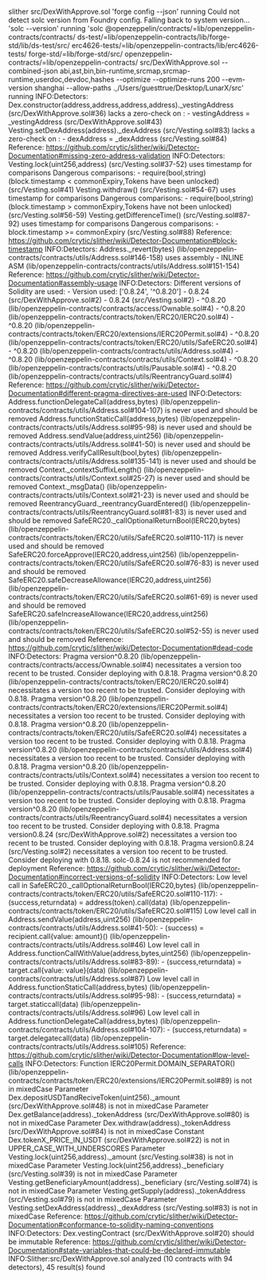slither src/DexWithApprove.sol
'forge config --json' running
Could not detect solc version from Foundry config. Falling back to system version...
'solc --version' running
'solc @openzeppelin/contracts/=lib/openzeppelin-contracts/contracts/ ds-test/=lib/openzeppelin-contracts/lib/forge-std/lib/ds-test/src/ erc4626-tests/=lib/openzeppelin-contracts/lib/erc4626-tests/ forge-std/=lib/forge-std/src/ openzeppelin-contracts/=lib/openzeppelin-contracts/ src/DexWithApprove.sol --combined-json abi,ast,bin,bin-runtime,srcmap,srcmap-runtime,userdoc,devdoc,hashes --optimize --optimize-runs 200 --evm-version shanghai --allow-paths .,/Users/guesttrue/Desktop/LunarX/src' running
INFO:Detectors:
Dex.constructor(address,address,address,address)._vestingAddress (src/DexWithApprove.sol#36) lacks a zero-check on :
                - vestingAddress = _vestingAddress (src/DexWithApprove.sol#43)
Vesting.setDexAddress(address)._dexAddress (src/Vesting.sol#83) lacks a zero-check on :
                - dexAddress = _dexAddress (src/Vesting.sol#84)
Reference: https://github.com/crytic/slither/wiki/Detector-Documentation#missing-zero-address-validation
INFO:Detectors:
Vesting.lock(uint256,address) (src/Vesting.sol#37-52) uses timestamp for comparisons
        Dangerous comparisons:
        - require(bool,string)(block.timestamp < commonExpiry,Tokens have been unlocked) (src/Vesting.sol#41)
Vesting.withdraw() (src/Vesting.sol#54-67) uses timestamp for comparisons
        Dangerous comparisons:
        - require(bool,string)(block.timestamp > commonExpiry,Tokens have not been unlocked) (src/Vesting.sol#56-59)
Vesting.getDifferenceTime() (src/Vesting.sol#87-92) uses timestamp for comparisons
        Dangerous comparisons:
        - block.timestamp >= commonExpiry (src/Vesting.sol#88)
Reference: https://github.com/crytic/slither/wiki/Detector-Documentation#block-timestamp
INFO:Detectors:
Address._revert(bytes) (lib/openzeppelin-contracts/contracts/utils/Address.sol#146-158) uses assembly
        - INLINE ASM (lib/openzeppelin-contracts/contracts/utils/Address.sol#151-154)
Reference: https://github.com/crytic/slither/wiki/Detector-Documentation#assembly-usage
INFO:Detectors:
Different versions of Solidity are used:
        - Version used: ['0.8.24', '^0.8.20']
        - 0.8.24 (src/DexWithApprove.sol#2)
        - 0.8.24 (src/Vesting.sol#2)
        - ^0.8.20 (lib/openzeppelin-contracts/contracts/access/Ownable.sol#4)
        - ^0.8.20 (lib/openzeppelin-contracts/contracts/token/ERC20/IERC20.sol#4)
        - ^0.8.20 (lib/openzeppelin-contracts/contracts/token/ERC20/extensions/IERC20Permit.sol#4)
        - ^0.8.20 (lib/openzeppelin-contracts/contracts/token/ERC20/utils/SafeERC20.sol#4)
        - ^0.8.20 (lib/openzeppelin-contracts/contracts/utils/Address.sol#4)
        - ^0.8.20 (lib/openzeppelin-contracts/contracts/utils/Context.sol#4)
        - ^0.8.20 (lib/openzeppelin-contracts/contracts/utils/Pausable.sol#4)
        - ^0.8.20 (lib/openzeppelin-contracts/contracts/utils/ReentrancyGuard.sol#4)
Reference: https://github.com/crytic/slither/wiki/Detector-Documentation#different-pragma-directives-are-used
INFO:Detectors:
Address.functionDelegateCall(address,bytes) (lib/openzeppelin-contracts/contracts/utils/Address.sol#104-107) is never used and should be removed
Address.functionStaticCall(address,bytes) (lib/openzeppelin-contracts/contracts/utils/Address.sol#95-98) is never used and should be removed
Address.sendValue(address,uint256) (lib/openzeppelin-contracts/contracts/utils/Address.sol#41-50) is never used and should be removed
Address.verifyCallResult(bool,bytes) (lib/openzeppelin-contracts/contracts/utils/Address.sol#135-141) is never used and should be removed
Context._contextSuffixLength() (lib/openzeppelin-contracts/contracts/utils/Context.sol#25-27) is never used and should be removed
Context._msgData() (lib/openzeppelin-contracts/contracts/utils/Context.sol#21-23) is never used and should be removed
ReentrancyGuard._reentrancyGuardEntered() (lib/openzeppelin-contracts/contracts/utils/ReentrancyGuard.sol#81-83) is never used and should be removed
SafeERC20._callOptionalReturnBool(IERC20,bytes) (lib/openzeppelin-contracts/contracts/token/ERC20/utils/SafeERC20.sol#110-117) is never used and should be removed
SafeERC20.forceApprove(IERC20,address,uint256) (lib/openzeppelin-contracts/contracts/token/ERC20/utils/SafeERC20.sol#76-83) is never used and should be removed
SafeERC20.safeDecreaseAllowance(IERC20,address,uint256) (lib/openzeppelin-contracts/contracts/token/ERC20/utils/SafeERC20.sol#61-69) is never used and should be removed
SafeERC20.safeIncreaseAllowance(IERC20,address,uint256) (lib/openzeppelin-contracts/contracts/token/ERC20/utils/SafeERC20.sol#52-55) is never used and should be removed
Reference: https://github.com/crytic/slither/wiki/Detector-Documentation#dead-code
INFO:Detectors:
Pragma version^0.8.20 (lib/openzeppelin-contracts/contracts/access/Ownable.sol#4) necessitates a version too recent to be trusted. Consider deploying with 0.8.18.
Pragma version^0.8.20 (lib/openzeppelin-contracts/contracts/token/ERC20/IERC20.sol#4) necessitates a version too recent to be trusted. Consider deploying with 0.8.18.
Pragma version^0.8.20 (lib/openzeppelin-contracts/contracts/token/ERC20/extensions/IERC20Permit.sol#4) necessitates a version too recent to be trusted. Consider deploying with 0.8.18.
Pragma version^0.8.20 (lib/openzeppelin-contracts/contracts/token/ERC20/utils/SafeERC20.sol#4) necessitates a version too recent to be trusted. Consider deploying with 0.8.18.
Pragma version^0.8.20 (lib/openzeppelin-contracts/contracts/utils/Address.sol#4) necessitates a version too recent to be trusted. Consider deploying with 0.8.18.
Pragma version^0.8.20 (lib/openzeppelin-contracts/contracts/utils/Context.sol#4) necessitates a version too recent to be trusted. Consider deploying with 0.8.18.
Pragma version^0.8.20 (lib/openzeppelin-contracts/contracts/utils/Pausable.sol#4) necessitates a version too recent to be trusted. Consider deploying with 0.8.18.
Pragma version^0.8.20 (lib/openzeppelin-contracts/contracts/utils/ReentrancyGuard.sol#4) necessitates a version too recent to be trusted. Consider deploying with 0.8.18.
Pragma version0.8.24 (src/DexWithApprove.sol#2) necessitates a version too recent to be trusted. Consider deploying with 0.8.18.
Pragma version0.8.24 (src/Vesting.sol#2) necessitates a version too recent to be trusted. Consider deploying with 0.8.18.
solc-0.8.24 is not recommended for deployment
Reference: https://github.com/crytic/slither/wiki/Detector-Documentation#incorrect-versions-of-solidity
INFO:Detectors:
Low level call in SafeERC20._callOptionalReturnBool(IERC20,bytes) (lib/openzeppelin-contracts/contracts/token/ERC20/utils/SafeERC20.sol#110-117):
        - (success,returndata) = address(token).call(data) (lib/openzeppelin-contracts/contracts/token/ERC20/utils/SafeERC20.sol#115)
Low level call in Address.sendValue(address,uint256) (lib/openzeppelin-contracts/contracts/utils/Address.sol#41-50):
        - (success) = recipient.call{value: amount}() (lib/openzeppelin-contracts/contracts/utils/Address.sol#46)
Low level call in Address.functionCallWithValue(address,bytes,uint256) (lib/openzeppelin-contracts/contracts/utils/Address.sol#83-89):
        - (success,returndata) = target.call{value: value}(data) (lib/openzeppelin-contracts/contracts/utils/Address.sol#87)
Low level call in Address.functionStaticCall(address,bytes) (lib/openzeppelin-contracts/contracts/utils/Address.sol#95-98):
        - (success,returndata) = target.staticcall(data) (lib/openzeppelin-contracts/contracts/utils/Address.sol#96)
Low level call in Address.functionDelegateCall(address,bytes) (lib/openzeppelin-contracts/contracts/utils/Address.sol#104-107):
        - (success,returndata) = target.delegatecall(data) (lib/openzeppelin-contracts/contracts/utils/Address.sol#105)
Reference: https://github.com/crytic/slither/wiki/Detector-Documentation#low-level-calls
INFO:Detectors:
Function IERC20Permit.DOMAIN_SEPARATOR() (lib/openzeppelin-contracts/contracts/token/ERC20/extensions/IERC20Permit.sol#89) is not in mixedCase
Parameter Dex.depositUSDTandReciveToken(uint256)._amount (src/DexWithApprove.sol#48) is not in mixedCase
Parameter Dex.getBalance(address)._tokenAddress (src/DexWithApprove.sol#80) is not in mixedCase
Parameter Dex.withdraw(address)._tokenAddress (src/DexWithApprove.sol#84) is not in mixedCase
Constant Dex.tokenX_PRICE_IN_USDT (src/DexWithApprove.sol#22) is not in UPPER_CASE_WITH_UNDERSCORES
Parameter Vesting.lock(uint256,address)._amount (src/Vesting.sol#38) is not in mixedCase
Parameter Vesting.lock(uint256,address)._beneficiary (src/Vesting.sol#39) is not in mixedCase
Parameter Vesting.getBeneficiaryAmount(address)._beneficiary (src/Vesting.sol#74) is not in mixedCase
Parameter Vesting.getSupply(address)._tokenAddress (src/Vesting.sol#79) is not in mixedCase
Parameter Vesting.setDexAddress(address)._dexAddress (src/Vesting.sol#83) is not in mixedCase
Reference: https://github.com/crytic/slither/wiki/Detector-Documentation#conformance-to-solidity-naming-conventions
INFO:Detectors:
Dex.vestingContract (src/DexWithApprove.sol#20) should be immutable 
Reference: https://github.com/crytic/slither/wiki/Detector-Documentation#state-variables-that-could-be-declared-immutable
INFO:Slither:src/DexWithApprove.sol analyzed (10 contracts with 94 detectors), 45 result(s) found

